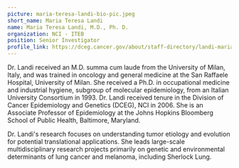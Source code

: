 ```yaml
---
picture: maria-teresa-landi-bio-pic.jpeg
short_name: Maria Teresa Landi
name: Maria Teresa Landi, M.D., Ph. D.
organization: NCI - ITEB
position: Senior Investigator
profile_link: https://dceg.cancer.gov/about/staff-directory/landi-maria
---
```


Dr. Landi received an M.D. summa cum laude from the University of Milan, Italy, and was trained in oncology and general medicine at the San Raffaele Hospital, University of Milan. She received a Ph.D. in occupational medicine and industrial hygiene, subgroup of molecular epidemiology, from an Italian University Consortium in 1993. Dr. Landi received tenure in the Division of Cancer Epidemiology and Genetics (DCEG), NCI in 2006. She is an Associate Professor of Epidemiology at the Johns Hopkins Bloomberg School of Public Health, Baltimore, Maryland.

Dr. Landi's research focuses on understanding tumor etiology and evolution for potential translational applications. She leads large-scale multidisciplinary research projects primarily on genetic and environmental determinants of lung cancer and melanoma, including Sherlock Lung.
